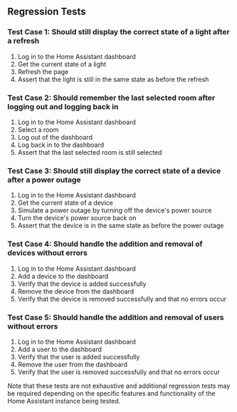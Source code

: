 ## Regression Tests

### Test Case 1: Should still display the correct state of a light after a refresh
1. Log in to the Home Assistant dashboard
2. Get the current state of a light
3. Refresh the page
4. Assert that the light is still in the same state as before the refresh

### Test Case 2: Should remember the last selected room after logging out and logging back in
1. Log in to the Home Assistant dashboard
2. Select a room
3. Log out of the dashboard
4. Log back in to the dashboard
5. Assert that the last selected room is still selected

### Test Case 3: Should still display the correct state of a device after a power outage
1. Log in to the Home Assistant dashboard
2. Get the current state of a device
3. Simulate a power outage by turning off the device's power source
4. Turn the device's power source back on
5. Assert that the device is in the same state as before the power outage

### Test Case 4: Should handle the addition and removal of devices without errors
1. Log in to the Home Assistant dashboard
2. Add a device to the dashboard
3. Verify that the device is added successfully
4. Remove the device from the dashboard
5. Verify that the device is removed successfully and that no errors occur

### Test Case 5: Should handle the addition and removal of users without errors
1. Log in to the Home Assistant dashboard
2. Add a user to the dashboard
3. Verify that the user is added successfully
4. Remove the user from the dashboard
5. Verify that the user is removed successfully and that no errors occur

Note that these tests are not exhaustive and additional regression tests may be required depending on the specific features and functionality of the Home Assistant instance being tested.